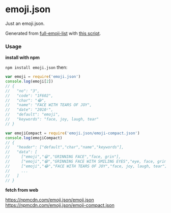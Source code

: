 # emoji.json

Just an emoji.json.

Generated from [full-emoji-list](http://unicode.org/emoji/charts/full-emoji-list.html) with [this script](https://gist.github.com/amio/cad657690e027e80a614f3ba2141397b).

### Usage

**install with npm**

`npm install emoji.json` then:

```javascript
var emoji = require('emoji.json')
console.log(emoji[2])
// {
//   "no": "3",
//   "code": "1F602",
//   "char": "😂",
//   "name": "FACE WITH TEARS OF JOY",
//   "date": "2010ʲ",
//   "default": "emoji",
//   "keywords": "face, joy, laugh, tear"
// }

var emojiCompact = require('emoji.json/emoji-compact.json')
console.log(emojiCompact)
// {
//   "header": ["default","char","name","keywords"],
//   "data": [
//     ["emoji","😀","GRINNING FACE","face, grin"],
//     ["emoji","😁","GRINNING FACE WITH SMILING EYES","eye, face, grin, smile"],
//     ["emoji","😂","FACE WITH TEARS OF JOY","face, joy, laugh, tear"],
//     ...
//   ]
// }
```

**fetch from web**

https://npmcdn.com/emoji.json/emoji.json
https://npmcdn.com/emoji.json/emoji-compact.json
